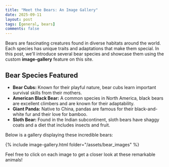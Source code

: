 ```yaml
---
title: "Meet the Bears: An Image Gallery"
date: 2025-09-11
layout: post
tags: [general, bears]
comments: false
---
```


Bears are fascinating creatures found in diverse habitats around the world. Each species has unique traits and adaptations that make them special. In this post, we'll introduce several bear species and showcase them using the custom **image-gallery** feature on this site.

## Bear Species Featured

- **Bear Cubs:** Known for their playful nature, bear cubs learn important survival skills from their mothers.
- **American Black Bear:** A common species in North America, black bears are excellent climbers and are known for their adaptability.
- **Giant Panda:** Native to China, pandas are famous for their black-and-white fur and their love for bamboo.
- **Sloth Bear:** Found in the Indian subcontinent, sloth bears have shaggy coats and a diet that includes insects and fruit.

Below is a gallery displaying these incredible bears:

{% include image-gallery.html folder="/assets/bear_images" %}

Feel free to click on each image to get a closer look at these remarkable animals!
